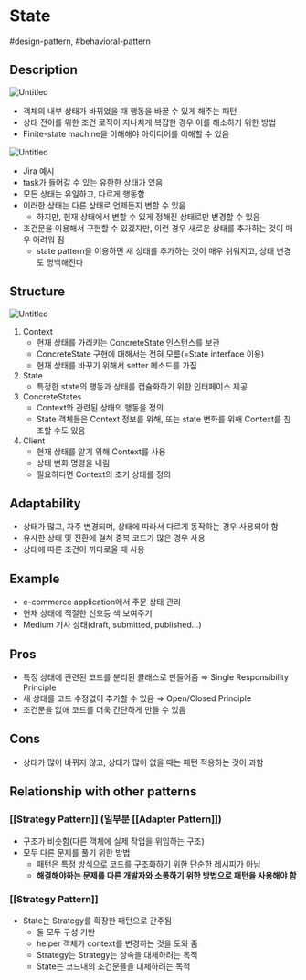 # State

#design-pattern, #behavioral-pattern

## Description

![Untitled](Untitled%2017.png)

- 객체의 내부 상태가 바뀌었을 때 행동을 바꿀 수 있게 해주는 패턴
- 상태 전이를 위한 조건 로직이 지나치게 복잡한 경우 이를 해소하기 위한 방법
- Finite-state machine을 이해해야 아이디어를 이해할 수 있음

![Untitled](Untitled%2018.png)

- Jira 예시
- task가 들어갈 수 있는 유한한 상태가 있음
- 모든 상태는 유일하고, 다르게 행동함
- 이러한 상태는 다른 상태로 언제든지 변할 수 있음
  - 하지만, 현재 상태에서 변할 수 있게 정해진 상태로만 변경할 수 있음
- 조건문을 이용해서 구현할 수 있겠지만, 이런 경우 새로운 상태를 추가하는 것이 매우 어려워 짐
  - state pattern을 이용하면 새 상태를 추가하는 것이 매우 쉬워지고, 상태 변경도 명백해진다

## Structure

![Untitled](Untitled%2019.png)

1. Context
    - 현재 상태를 가리키는 ConcreteState 인스턴스를 보관
    - ConcreteState 구현에 대해서는 전혀 모름(=State interface 이용)
    - 현재 상태를 바꾸기 위해서 setter 메소드를 가짐
2. State
    - 특정한 state의 행동과 상태를 캡슐화하기 위한 인터페이스 제공
3. ConcreteStates
    - Context와 관련된 상태의 행동을 정의
    - State 객체들은 Context 정보를 위해, 또는 state 변화를 위해 Context를 참조할 수도 있음
4. Client
    - 현재 상태를 알기 위해 Context를 사용
    - 상태 변화 명령을 내림
    - 필요하다면 Context의 초기 상태를 정의

## Adaptability

- 상태가 많고, 자주 변경되며, 상태에 따라서 다르게 동작하는 경우 사용되야 함
- 유사한 상태 및 전환에 걸쳐 중복 코드가 많은 경우 사용
- 상태에 따른 조건이 까다로울 때 사용

## Example

- e-commerce application에서 주문 상태 관리
- 현재 상태에 적절한 신호등 색 보여주기
- Medium 기사 상태(draft, submitted, published…)

## Pros

- 특정 상태에 관련된 코드를 분리된 클래스로 만들어줌 ⇒ Single Responsibility Principle
- 새 상태를 코드 수정없이 추가할 수 있음 ⇒ Open/Closed Principle
- 조건문을 없애 코드를 더욱 간단하게 만들 수 있음

## Cons

- 상태가 많이 바뀌지 않고, 상태가 많이 없을 때는 패턴 적용하는 것이 과함

## Relationship with other patterns

### [[Strategy Pattern]] (일부분 [[Adapter Pattern]])

- 구조가 비슷함(다른 객체에 실제 작업을 위임하는 구조)
- 모두 다른 문제를 풀기 위한 방법
  - 패턴은 특정 방식으로 코드를 구조화하기 위한 단순한 레시피가 아님
  - **해결해야하는 문제를 다른 개발자와 소통하기 위한 방법으로 패턴을 사용해야 함**

### [[Strategy Pattern]]

- State는 Strategy를 확장한 패턴으로 간주됨
  - 둘 모두 구성 기반
  - helper 객체가 context를 변경하는 것을 도와 줌
  - Strategy는 Strategy는 상속을 대체하려는 목적
  - State는 코드내의 조건문들을 대체하려는 목적
